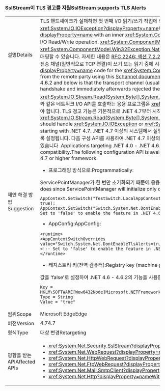 ### <a name="sslstream-supports-tls-alerts"></a><span data-ttu-id="c99d7-101">SslStream이 TLS 경고를 지원</span><span class="sxs-lookup"><span data-stu-id="c99d7-101">SslStream supports TLS Alerts</span></span>

|   |   |
|---|---|
|<span data-ttu-id="c99d7-102">설명</span><span class="sxs-lookup"><span data-stu-id="c99d7-102">Details</span></span>|<span data-ttu-id="c99d7-103">TLS 핸드셰이크가 실패하면 첫 번째 I/O 읽기/쓰기 작업에 의해 내부 <xref:System.ComponentModel.Win32Exception?displayProperty=name> 예외가 있는 <xref:System.IO.IOException?displayProperty=name>이 throw됩니다.</span><span class="sxs-lookup"><span data-stu-id="c99d7-103">After a failed TLS handshake, an <xref:System.IO.IOException?displayProperty=name> with an inner <xref:System.ComponentModel.Win32Exception?displayProperty=name> exception will be thrown by the first I/O Read/Write operation.</span></span> <span data-ttu-id="c99d7-104"><xref:System.ComponentModel.Win32Exception?displayProperty=name>의 <xref:System.ComponentModel.Win32Exception.NativeErrorCode?displayProperty=name> 코드는 이 [Schannel 문서](https://msdn.microsoft.com/library/windows/desktop/dd721886%28v=vs.85%29.aspx)를 사용하여 원격 대상의 TLS 경고에 매핑할 수 있습니다. 자세한 내용은 [RFC 2246: 섹션 7.2.2 오류 경고](https://tools.ietf.org/html/rfc2246#section-7.2.2)를 참조하세요. .NET 4.6.2 이하에서는 상대방이 핸드셰이크에 실패한 즉시 연결을 거부한 경우 전송 채널(일반적으로 TCP 연결)이 쓰기 또는 읽기 중에 시간이 초과됩니다.</span><span class="sxs-lookup"><span data-stu-id="c99d7-104">The <xref:System.ComponentModel.Win32Exception.NativeErrorCode?displayProperty=name> code for the <xref:System.ComponentModel.Win32Exception?displayProperty=name> can be mapped to the TLS Alert from the remote party using this [Schannel documentation](https://msdn.microsoft.com/library/windows/desktop/dd721886%28v=vs.85%29.aspx).For more information, see [RFC 2246: Section 7.2.2 Error alerts](https://tools.ietf.org/html/rfc2246#section-7.2.2)The behavior in .NET 4.6.2 and below is that the transport channel (usually TCP connection) will timeout during either Write or Read if the other party failed the handshake and immediately afterwards rejected the connection.</span></span>|
|<span data-ttu-id="c99d7-105">제안 해결 방법</span><span class="sxs-lookup"><span data-stu-id="c99d7-105">Suggestion</span></span>|<span data-ttu-id="c99d7-106"><xref:System.IO.Stream.Read(System.Byte[],System.Int32,System.Int32)>/<xref:System.IO.Stream.Write(System.Byte[],System.Int32,System.Int32)>와 같은 네트워크 I/O API를 호출하는 응용 프로그램은 <xref:System.IO.IOException> 또는 <xref:System.TimeoutException?displayProperty=name>을 처리해야 합니다. TLS 경고 기능은 기본적으로 .NET 4.7부터 시작됩니다.</span><span class="sxs-lookup"><span data-stu-id="c99d7-106">Applications calling network I/O APIs such as <xref:System.IO.Stream.Read(System.Byte[],System.Int32,System.Int32)>/<xref:System.IO.Stream.Write(System.Byte[],System.Int32,System.Int32)> should handle <xref:System.IO.IOException> or <xref:System.TimeoutException?displayProperty=name>.The TLS Alerts feature is enabled by default starting with .NET 4.7.</span></span> <span data-ttu-id="c99d7-107">.NET 4.7 이상의 시스템에서 실행되는 .NET 4.0 - .NET 4.6.2 대상 응용 프로그램은 호환성을 유지하기 위해 해당 기능을 사용하지 않도록 설정됩니다. 다음 구성 API를 사용하여 .NET 4.7 이상의 프레임워크에서 실행되는 .NET 4.6 이상 응용 프로그램의 기능을 사용하거나 사용하지 않도록 설정할 수 있습니다 .</span><span class="sxs-lookup"><span data-stu-id="c99d7-107">Applications targeting .NET 4.0 - .NET 4.6.2 running on a .NET 4.7 or higher system will have the feature disabled to preserve compatibility.The following configuration API is available to enable or disable the feature for .NET 4.6 and above applications running on .NET 4.7 or higher framework.</span></span><ul><li><span data-ttu-id="c99d7-108">프로그래밍 방식으로:</span><span class="sxs-lookup"><span data-stu-id="c99d7-108">Programmatically:</span></span></li></ul><span data-ttu-id="c99d7-109">ServicePointManager가 한 번만 초기화되기 때문에 응용 프로그램이 가장 먼저 수행하는 작업이어야 합니다.</span><span class="sxs-lookup"><span data-stu-id="c99d7-109">Must be the very first thing the application does since ServicePointManager will initialize only once:</span></span><pre><code class="language-C#">AppContext.SetSwitch(&quot;TestSwitch.LocalAppContext.DisableCaching&quot;, true);&#13;&#10;AppContext.SetSwitch(&quot;Switch.System.Net.DontEnableTlsAlerts&quot;, true); // Set to &#39;false&#39; to enable the feature in .NET 4.6 - 4.6.2.&#13;&#10;</code></pre><ul><li><span data-ttu-id="c99d7-110">AppConfig:</span><span class="sxs-lookup"><span data-stu-id="c99d7-110">AppConfig:</span></span></li></ul><pre><code class="language-XML">&lt;runtime&gt;&#13;&#10;&lt;AppContextSwitchOverrides value=&quot;Switch.System.Net.DontEnableTlsAlerts=true&quot;/&gt;&#13;&#10;&lt;!-- Set to &#39;false&#39; to enable the feature in .NET 4.6 - 4.6.2. --&gt;&#13;&#10;&lt;/runtime&gt;&#13;&#10;</code></pre><ul><li><span data-ttu-id="c99d7-111">레지스트리 키(전역 컴퓨터):</span><span class="sxs-lookup"><span data-stu-id="c99d7-111">Registry key (machine global):</span></span></li></ul><span data-ttu-id="c99d7-112">값을 'false'로 설정하여 .NET 4.6 - 4.6.2의 기능을 사용합니다.</span><span class="sxs-lookup"><span data-stu-id="c99d7-112">Set the Value to 'false' to enable the feature in .NET 4.6 - 4.6.2.</span></span><pre><code>Key = HKLM\SOFTWARE\[Wow6432Node\]Microsoft\.NETFramework\AppContext\Switch.System.Net.DontEnableTlsAlerts&#13;&#10;Type = String&#13;&#10;Value = &quot;true&quot;&#13;&#10;</code></pre>|
|<span data-ttu-id="c99d7-113">범위</span><span class="sxs-lookup"><span data-stu-id="c99d7-113">Scope</span></span>|<span data-ttu-id="c99d7-114">Microsoft Edge</span><span class="sxs-lookup"><span data-stu-id="c99d7-114">Edge</span></span>|
|<span data-ttu-id="c99d7-115">버전</span><span class="sxs-lookup"><span data-stu-id="c99d7-115">Version</span></span>|<span data-ttu-id="c99d7-116">4.7</span><span class="sxs-lookup"><span data-stu-id="c99d7-116">4.7</span></span>|
|<span data-ttu-id="c99d7-117">형식</span><span class="sxs-lookup"><span data-stu-id="c99d7-117">Type</span></span>|<span data-ttu-id="c99d7-118">대상 변경</span><span class="sxs-lookup"><span data-stu-id="c99d7-118">Retargeting</span></span>|
|<span data-ttu-id="c99d7-119">영향을 받는 API</span><span class="sxs-lookup"><span data-stu-id="c99d7-119">Affected APIs</span></span>|<ul><li><xref:System.Net.Security.SslStream?displayProperty=nameWithType></li><li><xref:System.Net.WebRequest?displayProperty=nameWithType></li><li><xref:System.Net.HttpWebRequest?displayProperty=nameWithType></li><li><xref:System.Net.FtpWebRequest?displayProperty=nameWithType></li><li><xref:System.Net.Mail.SmtpClient?displayProperty=nameWithType></li><li><xref:System.Net.Http?displayProperty=nameWithType></li></ul>|

